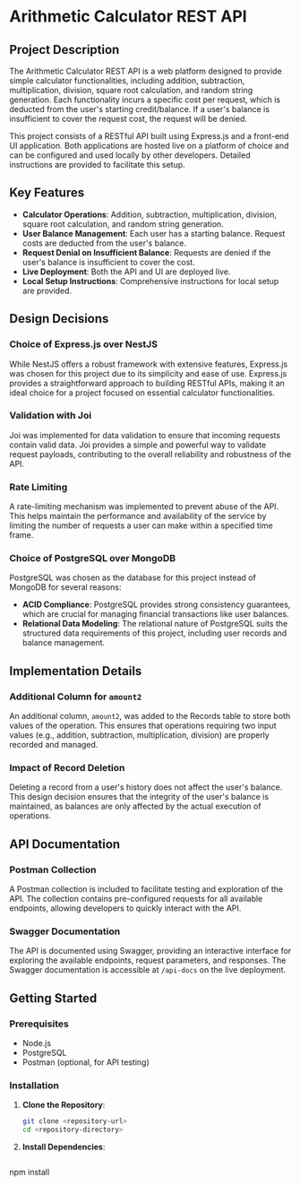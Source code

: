 # Arithmetic Calculator REST API

## Project Description

The Arithmetic Calculator REST API is a web platform designed to provide simple calculator functionalities, including addition, subtraction, multiplication, division, square root calculation, and random string generation. Each functionality incurs a specific cost per request, which is deducted from the user's starting credit/balance. If a user's balance is insufficient to cover the request cost, the request will be denied.

This project consists of a RESTful API built using Express.js and a front-end UI application. Both applications are hosted live on a platform of choice and can be configured and used locally by other developers. Detailed instructions are provided to facilitate this setup.

## Key Features

- **Calculator Operations**: Addition, subtraction, multiplication, division, square root calculation, and random string generation.
- **User Balance Management**: Each user has a starting balance. Request costs are deducted from the user's balance.
- **Request Denial on Insufficient Balance**: Requests are denied if the user's balance is insufficient to cover the cost.
- **Live Deployment**: Both the API and UI are deployed live.
- **Local Setup Instructions**: Comprehensive instructions for local setup are provided.

## Design Decisions

### Choice of Express.js over NestJS

While NestJS offers a robust framework with extensive features, Express.js was chosen for this project due to its simplicity and ease of use. Express.js provides a straightforward approach to building RESTful APIs, making it an ideal choice for a project focused on essential calculator functionalities.

### Validation with Joi

Joi was implemented for data validation to ensure that incoming requests contain valid data. Joi provides a simple and powerful way to validate request payloads, contributing to the overall reliability and robustness of the API.

### Rate Limiting

A rate-limiting mechanism was implemented to prevent abuse of the API. This helps maintain the performance and availability of the service by limiting the number of requests a user can make within a specified time frame.

### Choice of PostgreSQL over MongoDB

PostgreSQL was chosen as the database for this project instead of MongoDB for several reasons:
- **ACID Compliance**: PostgreSQL provides strong consistency guarantees, which are crucial for managing financial transactions like user balances.
- **Relational Data Modeling**: The relational nature of PostgreSQL suits the structured data requirements of this project, including user records and balance management.

## Implementation Details

### Additional Column for `amount2`

An additional column, `amount2`, was added to the Records table to store both values of the operation. This ensures that operations requiring two input values (e.g., addition, subtraction, multiplication, division) are properly recorded and managed.

### Impact of Record Deletion

Deleting a record from a user's history does not affect the user's balance. This design decision ensures that the integrity of the user's balance is maintained, as balances are only affected by the actual execution of operations.

## API Documentation

### Postman Collection

A Postman collection is included to facilitate testing and exploration of the API. The collection contains pre-configured requests for all available endpoints, allowing developers to quickly interact with the API.

### Swagger Documentation

The API is documented using Swagger, providing an interactive interface for exploring the available endpoints, request parameters, and responses. The Swagger documentation is accessible at `/api-docs` on the live deployment.

## Getting Started

### Prerequisites

- Node.js
- PostgreSQL
- Postman (optional, for API testing)

### Installation

1. **Clone the Repository**:
   ```bash
   git clone <repository-url>
   cd <repository-directory>

2. **Install Dependencies**:
    ```bash
  npm install